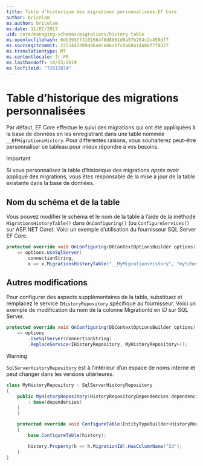 ```yaml
---
title: Table d’historique des migrations personnalisées-EF Core
author: bricelam
ms.author: bricelam
ms.date: 11/07/2017
uid: core/managing-schemas/migrations/history-table
ms.openlocfilehash: 0db393ff3101564f8d8081d0a57b264c2c459df7
ms.sourcegitcommit: 2355447d89496a8ca6bcbfc0a68a14a0bf7f0327
ms.translationtype: MT
ms.contentlocale: fr-FR
ms.lasthandoff: 10/23/2019
ms.locfileid: "72812074"
---
```

# <a name="custom-migrations-history-table"></a>Table d’historique des migrations personnalisées

Par défaut, EF Core effectue le suivi des migrations qui ont été appliquées à la base de données en les enregistrant dans une table nommée `__EFMigrationsHistory`. Pour différentes raisons, vous souhaiterez peut-être personnaliser ce tableau pour mieux répondre à vos besoins.

> [!IMPORTANT]
> Si vous personnalisez la table d’historique des migrations *après avoir* appliqué des migrations, vous êtes responsable de la mise à jour de la table existante dans la base de données.

## <a name="schema-and-table-name"></a>Nom du schéma et de la table

Vous pouvez modifier le schéma et le nom de la table à l’aide de la méthode `MigrationsHistoryTable()` dans `OnConfiguring()` (ou `ConfigureServices()` sur ASP.NET Core). Voici un exemple d’utilisation du fournisseur SQL Server EF Core.

``` csharp
protected override void OnConfiguring(DbContextOptionsBuilder options)
    => options.UseSqlServer(
        connectionString,
        x => x.MigrationsHistoryTable("__MyMigrationsHistory", "mySchema"));
```

## <a name="other-changes"></a>Autres modifications

Pour configurer des aspects supplémentaires de la table, substituez et remplacez le service `IHistoryRepository` spécifique au fournisseur. Voici un exemple de modification du nom de la colonne MigrationId en *ID* sur SQL Server.

``` csharp
protected override void OnConfiguring(DbContextOptionsBuilder options)
    => options
        .UseSqlServer(connectionString)
        .ReplaceService<IHistoryRepository, MyHistoryRepository>();
```

> [!WARNING]
> `SqlServerHistoryRepository` est à l’intérieur d’un espace de noms interne et peut changer dans les versions ultérieures.

``` csharp
class MyHistoryRepository : SqlServerHistoryRepository
{
    public MyHistoryRepository(HistoryRepositoryDependencies dependencies)
        : base(dependencies)
    {
    }

    protected override void ConfigureTable(EntityTypeBuilder<HistoryRow> history)
    {
        base.ConfigureTable(history);

        history.Property(h => h.MigrationId).HasColumnName("Id");
    }
}
```
